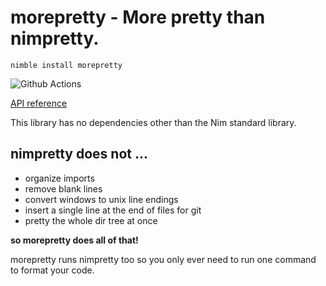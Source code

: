 # morepretty - More pretty than nimpretty.

`nimble install morepretty`

![Github Actions](https://github.com/treeform/morepretty/workflows/Github%20Actions/badge.svg)

[API reference](https://nimdocs.com/treeform/morepretty)

This library has no dependencies other than the Nim standard library.

## nimpretty does not ...

* organize imports
* remove blank lines
* convert windows to unix line endings
* insert a single line at the end of files for git
* pretty the whole dir tree at once

**so morepretty does all of that!**

morepretty runs nimpretty too so you only ever need to run one command to format your code.

